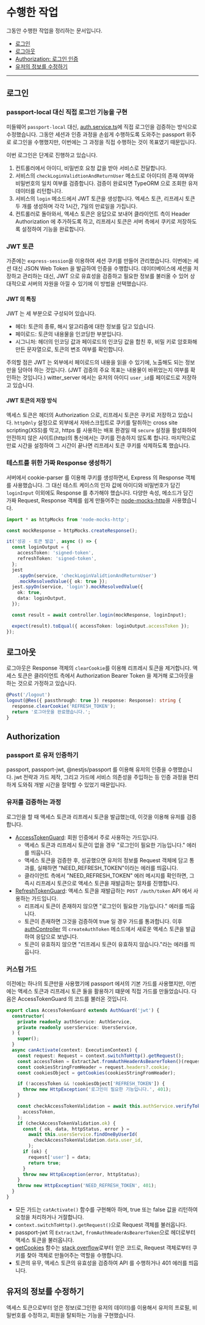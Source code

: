 # 수행한 작업

그동안 수행한 작업을 정리하는 문서입니다.

- [로그인](##로그인)
- [로그아웃](##로그아웃)
- [Authorization: 로그인 인증](##Authorization)
- [유저의 정보를 수정하기](##유저의-정보를-수정하기)

---

## 로그인

### passport-local 대신 직접 로그인 기능을 구현

미들웨어 `passport-local` 대신, [auth.service.ts]()에 직접 로그인을 검증하는 방식으로 수정했습니다. 그동안 세션과 인증 과정을 손쉽게 수행하도록 도와주는 passport 위주로 로그인을 수행했지만, 이번에는 그 과정을 직접 수행하는 것이 목표였기 때문입니다.

이번 로그인은 단계로 진행하고 있습니다.

1. 컨트롤러에서 아이디, 비밀번호 요청 값을 받아 서비스로 전달합니다.
2. 서비스의 `checkLoginValidtionAndReturnUser` 메소드로 아이디의 존재 여부와 비밀번호의 일치 여부를 검증합니다. 검증이 완료되면 TypeORM 으로 조회한 유저 데이터를 리턴합니다.
3. 서비스의 `login` 메소드에서 JWT 토큰을 생성합니다. 엑세스 토큰, 리프레시 토큰 두 개를 생성하며 각각 1시간, 7일의 만료일을 가집니다.
4. 컨트롤러로 돌아와서, 엑세스 토큰은 응답으로 보내어 클라이언트 측이 Header Authorization 에 추가하도록 하고, 리프레시 토큰은 서버 측에서 쿠키로 저장하도록 설정하여 기능을 완료합니다.

### JWT 토큰

가존에는 `express-session`을 이용하여 세션 쿠키를 만들어 관리했습니다. 이번에는 세션 대신 JSON Web Token 을 발급하여 인증을 수행합니다. 데이터베이스에 세션을 저장하고 관리하는 대신, JWT 으로 유효성을 검증하고 필요한 정보를 불러올 수 있어 상대적으로 서버의 자원을 아낄 수 있기에 이 방법을 선택했습니다.

#### JWT 의 특징

JWT 는 세 부분으로 구성되어 있습니다.

- 헤더: 토큰의 종류, 해시 알고리즘에 대한 정보를 담고 있습니다.
- 페이로드: 토큰의 내용물을 인코딩한 부분입니다.
- 시그니처: 헤더의 인코딩 값과 페이로드의 인코딩 값을 합친 후, 비밀 키로 암호화해 만든 문자열으로, 토큰의 변조 여부를 확인합니다.

주의할 점은 JWT 는 외부에서 페이로드의 내용을 읽을 수 있기에, 노출해도 되는 정보만을 담아야 하는 것입니다. (JWT 검증의 주요 목표는 내용물이 바뀌었는지 여부를 확인하는 것입니다.) witter_server 에서는 유저의 아이디 `user_id`를 페이로드로 저장하고 있습니다.

#### JWT 토큰의 저장 방식

엑세스 토큰은 헤더의 Authorization 으로, 리프레시 토큰은 쿠키로 저장하고 있습니다. `httpOnly` 설정으로 외부에서 자바스크립트로 쿠키를 탈취하는 cross site scripting(XSS)를 막고, https 를 사용하는 배포 환경일 때 `secure` 설정을 활성화하여 안전하지 않은 사이트(http)의 통신에서는 쿠키를 전송하지 않도록 합니다. 마지막으로 만료 시간을 설정하여 그 시간이 끝나면 리프레시 토큰 쿠키를 삭제하도록 했습니다.

### 테스트를 위한 가짜 Response 생성하기

서버에서 cookie-parser 를 이용해 쿠키를 생성하면서, Express 의 Response 객체를 사용했습니다. 그 대신 테스트 케이스의 인자 값에 아이디와 비밀번호가 담긴 `loginInput` 이외에도 Response 를 추가해야 했습니다. 다양한 속성, 메소드가 담긴 가짜 Request, Response 객체를 쉽게 만들어주는 [node-mocks-http](https://www.npmjs.com/package/node-mocks-http)을 사용했습니다.

```typescript
import * as httpMocks from 'node-mocks-http';

const mockResponse = httpMocks.createResponse();

it('성공 - 토큰 발급', async () => {
  const loginOutput = {
    accessToken: 'signed-token',
    refreshToken: 'signed-token',
  };
  jest
    .spyOn(service, 'checkLoginValidtionAndReturnUser')
    .mockResolvedValue({ ok: true });
  jest.spyOn(service, 'login').mockResolvedValue({
    ok: true,
    data: loginOutput,
  });

  const result = await controller.login(mockResponse, loginInput);

  expect(result).toEqual({ accessToken: loginOutput.accessToken });
});
```

## 로그아웃

로그아웃은 Response 객체의 `clearCookie`를 이용해 리프레시 토큰을 제거합니다. 엑세스 토큰은 클라이언트 측에서 Authorization Bearer Token 을 제거해 로그아웃을 하는 것으로 가정하고 있습니다.

```typescript
@Post('/logout')
logout(@Res({ passthrough: true }) response: Response): string {
  response.clearCookie('REFRESH_TOKEN');
  return '로그아웃을 완료했습니다.';
}
```

## Authorization

### passport 로 유저 인증하기

passport, passport-jwt, @nestjs/passport 를 이용해 유저의 인증을 수행했습니다. jwt 전략과 가드 제작, 그리고 가드에 서비스 의존성을 주입하는 등 인증 과정을 편리하게 도와줘 개발 시간을 절약할 수 있었기 때문입니다.

### 유저를 검증하는 과정

로그인을 할 때 액세스 토큰과 리프레시 토큰을 발급했는데, 이것을 이용해 유저를 검증합니다.

- [AccessTokenGuard](https://github.com/chinsanchung/witter-server/blob/2.0/develop/src/auth/guards/access-token.guard.ts): 회원 인증에서 주로 사용하는 가드입니다.
  - 액세스 토큰과 리프레시 토큰이 없을 경우 "로그인이 필요한 기능입니다." 에러를 띄웁니다.
  - 액세스 토큰을 검증한 후, 성공했으면 유저의 정보를 Request 객체에 담고 통과를, 실패하면 "NEED_REFRESH_TOKEN"이라는 에러를 띄웁니다.
  - 클라이언트 측에서 "NEED_REFRESH_TOKEN" 에러 메시지를 확인하면, 그 즉시 리프레시 토큰으로 액세스 토큰을 재발급하는 절차를 진행합니다.
- [RefreshTokenGuard](https://github.com/chinsanchung/witter-server/blob/2.0/develop/src/auth/guards/refresh-token.guard.ts): 액세스 토큰을 재발급하는 `POST /auth/token` API 에서 사용하는 가드입니다.
  - 리프레시 토큰이 존재하지 않으면 "로그인이 필요한 기능입니다." 에러를 띄웁니다.
  - 토큰이 존재하면 그것을 검증하여 true 일 경우 가드를 통과합니다. 이후 [authController](https://github.com/chinsanchung/witter-server/blob/2.0/develop/src/auth/auth.controller.ts) 의 `createAuthToken` 메소드에서 새로운 액세스 토큰을 발급하여 응답으로 보냅니다.
  - 토큰이 유효하지 않으면 "리프레시 토큰이 유효하지 않습니다."라는 에러를 띄웁니다.

### 커스텀 가드

이전에는 하나의 토큰만을 사용했기에 passport 에서의 기본 가드를 사용했지만, 이번에는 액세스 토큰과 리프레시 토큰 둘을 활용하기 떄문에 직접 가드를 만들었습니다. 다음은 AccessTokenGuard 의 코드를 불러온 것입니다.

```typescript
export class AccessTokenGuard extends AuthGuard('jwt') {
  constructor(
    private readonly authService: AuthService,
    private readonly usersService: UsersService,
  ) {
    super();
  }
  async canActivate(context: ExecutionContext) {
    const request: Request = context.switchToHttp().getRequest();
    const accessToken = ExtractJwt.fromAuthHeaderAsBearerToken()(request);
    const cookiesStringFromHeader = request.headers?.cookie;
    const cookiesObject = getCookies(cookiesStringFromHeader);

    if (!accessToken && !cookiesObject['REFRESH_TOKEN']) {
      throw new HttpException('로그인이 필요한 기능입니다.', 401);
    }

    const checkAccessTokenValidation = await this.authService.verifyToken(
      accessToken,
    );
    if (checkAccessTokenValidation.ok) {
      const { ok, data, httpStatus, error } =
        await this.usersService.findOneByUserId(
          checkAccessTokenValidation.data.user_id,
        );
      if (ok) {
        request['user'] = data;
        return true;
      }
      throw new HttpException(error, httpStatus);
    }
    throw new HttpException('NEED_REFRESH_TOKEN', 401);
  }
}
```

- 모든 가드는 `catActivate()` 함수를 구현해아 하며, true 또는 false 값을 리턴하여 요청을 처리하거나 거절합니다.
- `context.switchToHttp().getRequest()`으로 Request 객체를 불러옵니다.
- passport-jwt 의 `ExtractJwt`, `fromAuthHeaderAsBearerToken`으로 헤더로부터 액세스 토큰을 불러옵니다.
- [getCookies](https://github.com/chinsanchung/witter-server/blob/2.0/develop/src/auth/util/get-cookies.ts) 함수는 [stack overflow](https://stackoverflow.com/a/51812642)로부터 얻은 코드로, Request 객체로부터 쿠키를 찾아 객체로 만들어주는 역할을 수행합니다.
- 토큰의 유무, 액세스 토큰의 유효성을 검증하여 API 를 수행하거나 401 에러를 띄웁니다.

## 유저의 정보를 수정하기

엑세스 토큰으로부터 얻은 정보(로그인한 유저의 데이터)를 이용해서 유저의 프로필, 비밀번호를 수정하고, 회원을 탈퇴하는 기능을 구현했습니다.
